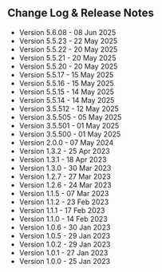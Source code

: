 ## Change Log & Release Notes

* Version 5.6.08 - 08 Jun 2025
* Version 5.5.23 - 22 May 2025
* Version 5.5.22 - 20 May 2025
* Version 5.5.21 - 20 May 2025
* Version 5.5.20 - 20 May 2025
* Version 5.5.17 - 15 May 2025
* Version 5.5.16 - 15 May 2025
* Version 5.5.15 - 14 May 2025
* Version 5.5.14 - 14 May 2025
* Version 3.5.512 - 12 May 2025
* Version 3.5.505 - 05 May 2025
* Version 3.5.501 - 01 May 2025
* Version 3.5.500 - 01 May 2025
* Version 2.0.0 - 07 May 2024
* Version 1.3.2 - 25 Apr 2023
* Version 1.3.1 - 18 Apr 2023
* Version 1.3.0 - 30 Mar 2023
* Version 1.2.7 - 27 Mar 2023
* Version 1.2.6 - 24 Mar 2023
* Version 1.1.5 - 07 Mar 2023
* Version 1.1.2 - 23 Feb 2023
* Version 1.1.1 - 17 Feb 2023
* Version 1.1.0 - 14 Feb 2023
* Version 1.0.6 - 30 Jan 2023
* Version 1.0.5 - 29 Jan 2023
* Version 1.0.2 - 29 Jan 2023
* Version 1.0.1 - 27 Jan 2023
* Version 1.0.0 - 25 Jan 2023